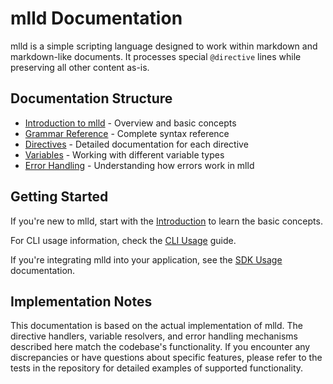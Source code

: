 # mlld Documentation

mlld is a simple scripting language designed to work within markdown and markdown-like documents. It processes special `@directive` lines while preserving all other content as-is.

## Documentation Structure

- [Introduction to mlld](./introduction.md) - Overview and basic concepts
- [Grammar Reference](./grammar-reference.md) - Complete syntax reference
- [Directives](./directives/README.md) - Detailed documentation for each directive
- [Variables](./variables.md) - Working with different variable types
- [Error Handling](./error-handling.md) - Understanding how errors work in mlld

## Getting Started

If you're new to mlld, start with the [Introduction](./introduction.md) to learn the basic concepts.

For CLI usage information, check the [CLI Usage](./cli-usage.md) guide.

If you're integrating mlld into your application, see the [SDK Usage](./sdk-usage.md) documentation.

## Implementation Notes

This documentation is based on the actual implementation of mlld. The directive handlers, variable resolvers, and error handling mechanisms described here match the codebase's functionality. If you encounter any discrepancies or have questions about specific features, please refer to the tests in the repository for detailed examples of supported functionality.